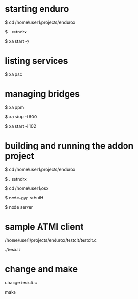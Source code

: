 
# starting enduro
$ cd /home/user1/projects/endurox

$ . setndrx

$ xa start -y

# listing services
$ xa psc

# managing bridges

$ xa ppm

$ xa stop -i 600

$ xa start -i 102

# building and running the addon project
$ cd /home/user1/projects/endurox

$ . setndrx

$ cd /home/user1/osx

$ node-gyp rebuild

$ node server

# sample ATMI client
/home/user1/projects/endurox/testclt/testclt.c

./testclt

# change and make

change testclt.c

make
